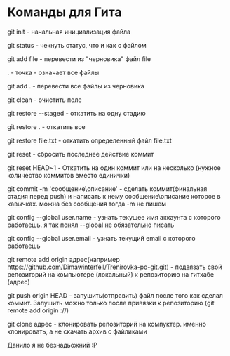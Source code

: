 # Команды для Гита
git init - начальная инициализация файла

git status - чекнуть статус, что и как с файлом

git add file - перевести из "черновика" файл file

. - точка - означает все файлы

git add . - перевести все файлы из черновика

git clean - очистить поле

git restore --staged  - откатить на одну стадию

git restore . - откатить все

git restore file.txt - откатить определенный файл file.txt

git reset - сбросить последнее действие коммит

git reset HEAD~1 - Откатить на один коммит или на несколько (нужное количество коммитов вместо единички)

git commit -m 'сообщение\описание' - сделать коммит(финальная стадия перед push) и написать к нему сообщение\описание которое в кавычках. можна без сообщения тогда -m не пишем

git config --global user.name - узнать текущее имя аккаунта с которого работаешь. я так понял --global не обязательно писать

git config --global user.email - узнать текущий email с которого работаешь

git remote add origin адрес(например https://github.com/Dimawinterfell/Trenirovka-po-git.git) - подвязать свой репозиторий на компьютере (локальный) к репозиторию на гитхабе (адрес)

git push origin HEAD - запушить(отправить) файл после того как сделал коммит. Запушить можно только после привязки к репозиторию (git remote add origin ://)

git clone адрес - клонировать репозиторий на компуктер. именно клонировать, а не скачать архив с файликами

Данило я не безнадьожний :Р

